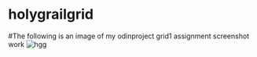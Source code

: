 # holygrailgrid
#The following is an image of my odinproject grid1 assignment screenshot work
![hgg](https://user-images.githubusercontent.com/38459065/152619521-57f99939-6620-479c-a53e-a8214cfb5cb3.JPG)
